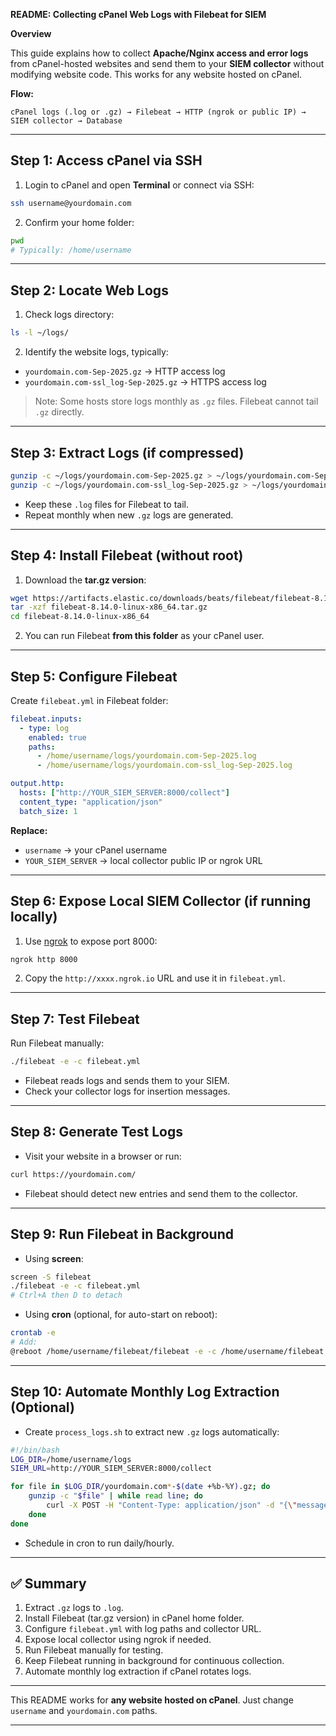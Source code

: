 **README: Collecting cPanel Web Logs with Filebeat for SIEM**

**Overview**

This guide explains how to collect **Apache/Nginx access and error logs** from cPanel-hosted websites and send them to your **SIEM collector** without modifying website code. This works for any website hosted on cPanel.

**Flow:**

```
cPanel logs (.log or .gz) → Filebeat → HTTP (ngrok or public IP) → SIEM collector → Database
```

---

## **Step 1: Access cPanel via SSH**

1. Login to cPanel and open **Terminal** or connect via SSH:

```bash
ssh username@yourdomain.com
```

2. Confirm your home folder:

```bash
pwd
# Typically: /home/username
```

---

## **Step 2: Locate Web Logs**

1. Check logs directory:

```bash
ls -l ~/logs/
```

2. Identify the website logs, typically:

* `yourdomain.com-Sep-2025.gz` → HTTP access log
* `yourdomain.com-ssl_log-Sep-2025.gz` → HTTPS access log

> Note: Some hosts store logs monthly as `.gz` files. Filebeat cannot tail `.gz` directly.

---

## **Step 3: Extract Logs (if compressed)**

```bash
gunzip -c ~/logs/yourdomain.com-Sep-2025.gz > ~/logs/yourdomain.com-Sep-2025.log
gunzip -c ~/logs/yourdomain.com-ssl_log-Sep-2025.gz > ~/logs/yourdomain.com-ssl_log-Sep-2025.log
```

* Keep these `.log` files for Filebeat to tail.
* Repeat monthly when new `.gz` logs are generated.

---

## **Step 4: Install Filebeat (without root)**

1. Download the **tar.gz version**:

```bash
wget https://artifacts.elastic.co/downloads/beats/filebeat/filebeat-8.14.0-linux-x86_64.tar.gz
tar -xzf filebeat-8.14.0-linux-x86_64.tar.gz
cd filebeat-8.14.0-linux-x86_64
```

2. You can run Filebeat **from this folder** as your cPanel user.

---

## **Step 5: Configure Filebeat**

Create `filebeat.yml` in Filebeat folder:

```yaml
filebeat.inputs:
  - type: log
    enabled: true
    paths:
      - /home/username/logs/yourdomain.com-Sep-2025.log
      - /home/username/logs/yourdomain.com-ssl_log-Sep-2025.log

output.http:
  hosts: ["http://YOUR_SIEM_SERVER:8000/collect"]
  content_type: "application/json"
  batch_size: 1
```

**Replace:**

* `username` → your cPanel username
* `YOUR_SIEM_SERVER` → local collector public IP or ngrok URL

---

## **Step 6: Expose Local SIEM Collector (if running locally)**

1. Use [ngrok](https://ngrok.com/) to expose port 8000:

```bash
ngrok http 8000
```

2. Copy the `http://xxxx.ngrok.io` URL and use it in `filebeat.yml`.

---

## **Step 7: Test Filebeat**

Run Filebeat manually:

```bash
./filebeat -e -c filebeat.yml
```

* Filebeat reads logs and sends them to your SIEM.
* Check your collector logs for insertion messages.

---

## **Step 8: Generate Test Logs**

* Visit your website in a browser or run:

```bash
curl https://yourdomain.com/
```

* Filebeat should detect new entries and send them to the collector.

---

## **Step 9: Run Filebeat in Background**

* Using **screen**:

```bash
screen -S filebeat
./filebeat -e -c filebeat.yml
# Ctrl+A then D to detach
```

* Using **cron** (optional, for auto-start on reboot):

```bash
crontab -e
# Add:
@reboot /home/username/filebeat/filebeat -e -c /home/username/filebeat.yml
```

---

## **Step 10: Automate Monthly Log Extraction (Optional)**

* Create `process_logs.sh` to extract new `.gz` logs automatically:

```bash
#!/bin/bash
LOG_DIR=/home/username/logs
SIEM_URL=http://YOUR_SIEM_SERVER:8000/collect

for file in $LOG_DIR/yourdomain.com*-$(date +%b-%Y).gz; do
    gunzip -c "$file" | while read line; do
        curl -X POST -H "Content-Type: application/json" -d "{\"message\": \"$line\"}" $SIEM_URL
    done
done
```

* Schedule in cron to run daily/hourly.

---

## **✅ Summary**

1. Extract `.gz` logs to `.log`.
2. Install Filebeat (tar.gz version) in cPanel home folder.
3. Configure `filebeat.yml` with log paths and collector URL.
4. Expose local collector using ngrok if needed.
5. Run Filebeat manually for testing.
6. Keep Filebeat running in background for continuous collection.
7. Automate monthly log extraction if cPanel rotates logs.

---

This README works for **any website hosted on cPanel**. Just change `username` and `yourdomain.com` paths.

---
